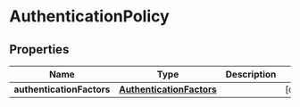 

# AuthenticationPolicy


## Properties

Name | Type | Description | Notes
------------ | ------------- | ------------- | -------------
**authenticationFactors** | [**AuthenticationFactors**](AuthenticationFactors.md) |  |  [optional]



